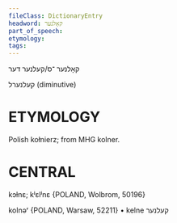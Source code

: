 ```yaml
---
fileClass: DictionaryEntry
headword: קאָלנער
part_of_speech: 
etymology: 
tags: 
---
```

קאָלנער
־ס/קעלנער
דער

קעלנערל
(diminutive)

ETYMOLOGY
===========
Polish kołnierz; from MHG kolner. 

CENTRAL
========

kɔɫnɛ; kʲɛlʲnɛ {POLAND, Wolbrom, 50196}

kolnəʳ {POLAND, Warsaw, 52211}
	•	kelne קעלנער